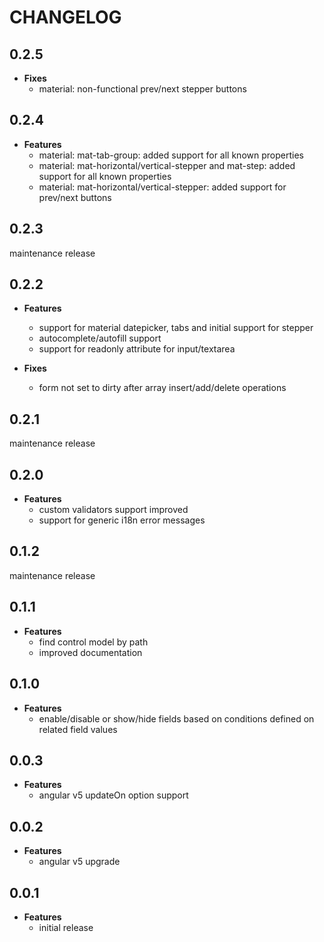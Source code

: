 # CHANGELOG

## 0.2.5

* **Fixes**
  * material: non-functional prev/next stepper buttons

## 0.2.4

* **Features**
  * material: mat-tab-group: added support for all known properties
  * material: mat-horizontal/vertical-stepper and mat-step: added support for all known properties
  * material: mat-horizontal/vertical-stepper: added support for prev/next buttons

## 0.2.3

maintenance release

## 0.2.2

* **Features**
  * support for material datepicker, tabs and initial support for stepper
  * autocomplete/autofill support
  * support for readonly attribute for input/textarea

* **Fixes**
  * form not set to dirty after array insert/add/delete operations

## 0.2.1

maintenance release

## 0.2.0

* **Features**
  * custom validators support improved
  * support for generic i18n error messages

## 0.1.2

maintenance release

## 0.1.1

* **Features**
  * find control model by path
  * improved documentation

## 0.1.0

* **Features**
  * enable/disable or show/hide fields based on conditions defined on related field values

## 0.0.3

* **Features**
  * angular v5 updateOn option support

## 0.0.2

* **Features**
  * angular v5 upgrade

## 0.0.1

* **Features**
  * initial release
